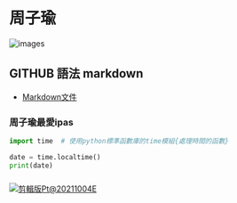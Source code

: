 # 周子瑜
![images](https://user-images.githubusercontent.com/90752081/136016707-78fc7451-504e-4d8f-a721-6f6683567211.jpg)

## GITHUB 語法  markdown

- [Markdown文件](https://markdown.tw/)

### 周子瑜最愛ipas
```python
import time  # 使用python標準函數庫的time模組{處理時間的函數}

date = time.localtime()	
print(date)
```

###

[![剪輯版Pt@20211004E](https://img.youtube.com/vi/HOnuZAnZkx8/0.jpg)](https://www.youtube.com/watch?v=HOnuZAnZkx8)
